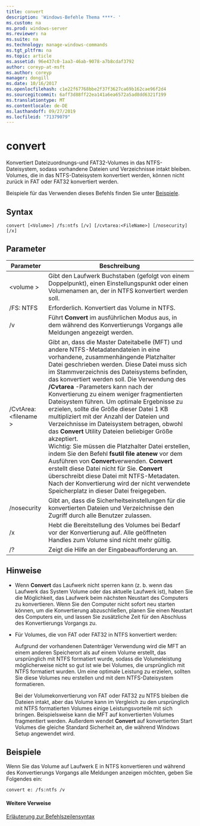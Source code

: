 ```yaml
---
title: convert
description: 'Windows-Befehle Thema ****- '
ms.custom: na
ms.prod: windows-server
ms.reviewer: na
ms.suite: na
ms.technology: manage-windows-commands
ms.tgt_pltfrm: na
ms.topic: article
ms.assetid: 96e437c0-1aa3-46ab-9078-a7b8cdaf3792
author: coreyp-at-msft
ms.author: coreyp
manager: dongill
ms.date: 10/16/2017
ms.openlocfilehash: c1e22f67768bbe2f37f3627ca69b162cae96f2d4
ms.sourcegitcommit: 6aff3d88ff22ea141a6ea6572a5ad8dd6321f199
ms.translationtype: MT
ms.contentlocale: de-DE
ms.lasthandoff: 09/27/2019
ms.locfileid: "71379079"
---
```

# <a name="convert"></a>convert



Konvertiert Dateizuordnungs-und FAT32-Volumes in das NTFS-Dateisystem, sodass vorhandene Dateien und Verzeichnisse intakt bleiben. Volumes, die in das NTFS-Dateisystem konvertiert werden, können nicht zurück in FAT oder FAT32 konvertiert werden.

Beispiele für das Verwenden dieses Befehls finden Sie unter [Beispiele](#BKMK_examples).

## <a name="syntax"></a>Syntax

```
convert [<Volume>] /fs:ntfs [/v] [/cvtarea:<FileName>] [/nosecurity] [/x]
```

## <a name="parameters"></a>Parameter

|Parameter|Beschreibung|
|---------|-----------|
|\<volume >|Gibt den Laufwerk Buchstaben (gefolgt von einem Doppelpunkt), einen Einstellungspunkt oder einen Volumenamen an, der in NTFS konvertiert werden soll.|
|/FS: NTFS|Erforderlich. Konvertiert das Volume in NTFS.|
|/v|Führt **Convert** im ausführlichen Modus aus, in dem während des Konvertierungs Vorgangs alle Meldungen angezeigt werden.|
|/CvtArea: \<filename >|Gibt an, dass die Master Dateitabelle (MFT) und andere NTFS-Metadatendateien in eine vorhandene, zusammenhängende Platzhalter Datei geschrieben werden. Diese Datei muss sich im Stammverzeichnis des Dateisystems befinden, das konvertiert werden soll. Die Verwendung des **/Cvtarea** -Parameters kann nach der Konvertierung zu einem weniger fragmentierten Dateisystem führen. Um optimale Ergebnisse zu erzielen, sollte die Größe dieser Datei 1 KB multipliziert mit der Anzahl der Dateien und Verzeichnisse im Dateisystem betragen, obwohl das **Convert** Utility Dateien beliebiger Größe akzeptiert.</br>Wichtig: Sie müssen die Platzhalter Datei erstellen, indem Sie den Befehl **fsutil file atenew** vor dem Ausführen von **Convert**verwenden. **Convert** erstellt diese Datei nicht für Sie. **Convert** überschreibt diese Datei mit NTFS-Metadaten. Nach der Konvertierung wird der nicht verwendete Speicherplatz in dieser Datei freigegeben.|
|/nosecurity|Gibt an, dass die Sicherheitseinstellungen für die konvertierten Dateien und Verzeichnisse den Zugriff durch alle Benutzer zulassen.|
|/x|Hebt die Bereitstellung des Volumes bei Bedarf vor der Konvertierung auf. Alle geöffneten Handles zum Volume sind nicht mehr gültig.|
|/?|Zeigt die Hilfe an der Eingabeaufforderung an.|

## <a name="remarks"></a>Hinweise

-   Wenn **Convert** das Laufwerk nicht sperren kann (z. b. wenn das Laufwerk das System Volume oder das aktuelle Laufwerk ist), haben Sie die Möglichkeit, das Laufwerk beim nächsten Neustart des Computers zu konvertieren. Wenn Sie den Computer nicht sofort neu starten können, um die Konvertierung abzuschließen, planen Sie einen Neustart des Computers ein, und lassen Sie zusätzliche Zeit für den Abschluss des Konvertierungs Vorgangs zu.
-   Für Volumes, die von FAT oder FAT32 in NTFS konvertiert werden:

    Aufgrund der vorhandenen Datenträger Verwendung wird die MFT an einem anderen Speicherort als auf einem Volume erstellt, das ursprünglich mit NTFS formatiert wurde, sodass die Volumeleistung möglicherweise nicht so gut ist wie bei Volumes, die ursprünglich mit NTFS formatiert wurden. Um eine optimale Leistung zu erzielen, sollten Sie diese Volumes neu erstellen und mit dem NTFS-Dateisystem formatieren.

    Bei der Volumekonvertierung von FAT oder FAT32 zu NTFS bleiben die Dateien intakt, aber das Volume kann im Vergleich zu den ursprünglich mit NTFS formatierten Volumes einige Leistungsvorteile mit sich bringen. Beispielsweise kann die MFT auf konvertierten Volumes fragmentiert werden. Außerdem wendet **Convert** auf konvertierten Start Volumes die gleiche Standard Sicherheit an, die während Windows Setup angewendet wird.

## <a name="BKMK_examples"></a>Beispiele

Wenn Sie das Volume auf Laufwerk E in NTFS konvertieren und während des Konvertierungs Vorgangs alle Meldungen anzeigen möchten, geben Sie Folgendes ein:
```
convert e: /fs:ntfs /v
```

#### <a name="additional-references"></a>Weitere Verweise

[Erläuterung zur Befehlszeilensyntax](command-line-syntax-key.md)